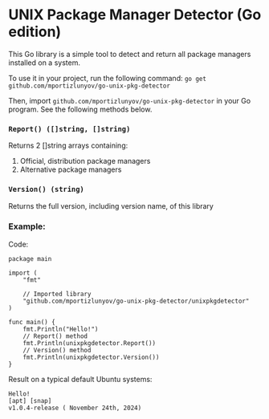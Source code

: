 # UNIX Package Manager Detector (Go edition)
This Go library is a simple tool to detect and return all package managers installed on a system.

To use it in your project, run the following command: `go get github.com/mportizlunyov/go-unix-pkg-detector`

Then, import `github.com/mportizlunyov/go-unix-pkg-detector` in your Go program.
See the following methods below.

### `Report() ([]string, []string)`
Returns 2 []string arrays containing:
 1. Official, distribution package managers
 2. Alternative package managers

### `Version() (string)`
Returns the full version, including version name, of this library

### Example:
Code:
```
package main

import (
	"fmt"

	// Imported library
	"github.com/mportizlunyov/go-unix-pkg-detector/unixpkgdetector"
)

func main() {
	fmt.Println("Hello!")
	// Report() method
	fmt.Println(unixpkgdetector.Report())
	// Version() method
	fmt.Println(unixpkgdetector.Version())
}
```
Result on a typical default Ubuntu systems:
```
Hello!
[apt] [snap]
v1.0.4-release ( November 24th, 2024)
```
